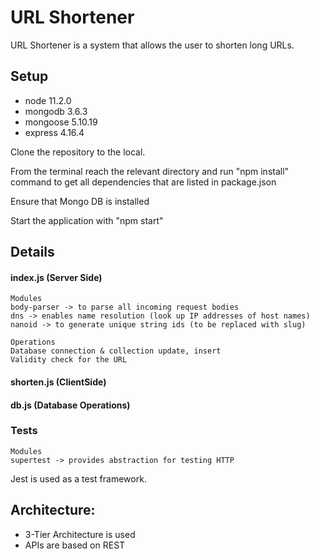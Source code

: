 # URL Shortener

URL Shortener is a system that allows the user to shorten long URLs.

## Setup

* node 11.2.0
* mongodb 3.6.3
* mongoose 5.10.19
* express 4.16.4

Clone the repository to the local.

From the terminal reach the relevant directory and run "npm install" command to get all dependencies that are listed in package.json

Ensure that Mongo DB is installed

Start the application with "npm start"

## Details

#### index.js (Server Side)
```
Modules
body-parser -> to parse all incoming request bodies
dns -> enables name resolution (look up IP addresses of host names)
nanoid -> to generate unique string ids (to be replaced with slug)

Operations
Database connection & collection update, insert
Validity check for the URL

```

#### shorten.js (ClientSide)

#### db.js (Database Operations)

### Tests
```
Modules
supertest -> provides abstraction for testing HTTP
```

Jest is used as a test framework.

## Architecture:
- 3-Tier Architecture is used
- APIs are based on REST
